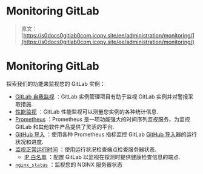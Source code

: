 # Monitoring GitLab

> 原文：[https://s0docs0gitlab0com.icopy.site/ee/administration/monitoring/](https://s0docs0gitlab0com.icopy.site/ee/administration/monitoring/)

# Monitoring GitLab[](#monitoring-gitlab "Permalink")

探索我们的功能来监视您的 GitLab 实例：

*   [GitLab 自我监视](gitlab_self_monitoring_project/index.html) ：GitLab 实例管理项目有助于监视 GitLab 实例并对警报采取措施.
*   [性能监视](performance/index.html) ：GitLab 性能监视可以测量您实例的各种统计信息.
*   [Prometheus](prometheus/index.html) ：Prometheus 是一项功能强大的时间序列监视服务，为监视 GitLab 和其他软件产品提供了灵活的平台.
*   [GitHub 导入](github_imports.html) ：使用各种 Prometheus 指标监控 GitLab [GitHub 导入](github_imports.html)器的运行状况和进度.
*   [监视正常运行时间](../../user/admin_area/monitoring/health_check.html) ：使用运行状况检查端点检查服务器状态.
    *   [IP 白名单](ip_whitelist.html) ：配置 GitLab 以监视在探测时提供健康检查信息的端点.
*   [`nginx_status`](https://s0docs0gitlab0com.icopy.site/omnibus/settings/nginx.html) ：监视您的 NGINX 服务器状态